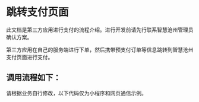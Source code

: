 # 跳转支付页面

此文档是第三方应用进行支付的流程介绍。进行开发前请先行联系智慧沧州管理员确认方案。

第三方应用在自己的服务端进行下单，然后携带预支付订单等信息跳转到智慧沧州支付页面进行支付。

## 调用流程如下：
请根据业务自行修改，以下代码仅为小程序和网页通信示例。
<script setup>
const codeString = `
// template
<div>
  <button @click="handleClick">跳转小程序</button>
</div>

// script
import Qs from "qs";
import wx from "weixin-js-sdk";
function jumpToMiniProgramPage(url) {
  function getGUID() {
    return "xxxxxxxx-xxxx-4xxx-yxxx-xxxxxxxxxxxx".replace(/[xy]/g, function (
        c
    ) {
      var r = (Math.random() * 16) | 0,
          v = c == "x" ? r : (r & 0x3) | 0x8;
      return v.toString(16);
    });
  }
  return new Promise((resolve, reject) => {
    var _uuid = getGUID();
    var { hash } = window.location;
    var href = location.href.split("#")[0];
    // 带给小程序页面的参数
    let defaultQuery = Qs.stringify({
      href,
      hash,
      uuid: _uuid,
    });
    // query参数连接符
    let joiner = url.indexOf("?") < 0 ? "?" : "&";
    // hashchange的监听事件
    var hashchangeFunc = (_) => {
      var { callback: result, uuid } = Qs.parse(location.hash.split("?")[1]);
      // 防止其他代码改变hash值影响到当前回调
      if (_uuid === uuid) {
        // 防止回调参数未取到
        try {
          result = decodeURIComponent(result);
          result = JSON.parse(result || "{}");
        } catch (e) {
          result = {};
        }
        var { errorCode, message, data } = result;
        // 前端人脸核身成功
        if (errorCode === 0) {
          resolve(result);
        // 其他微信返回的失败原因
        } else {
          reject(result);
        }
        // 由于小程序改变了页面的hash，需要返回
        history.back();
        // 移除当前hashchange的监听
        window.removeEventListener("hashchange", hashchangeFunc);
      }
    };
    alert(
        \`当前location.href值为: \${location.href}\\r\\n\\r\\n跳转地址: \${url}\${joiner}\${defaultQuery}\`
    );
    // 跳转到对应页面, webview->小程序的通讯智能通过跳转小程序页面并且带入参数的方式
    wx.miniProgram.navigateTo({
      url: \`\${url}\${joiner}\${defaultQuery}\`,
    });
    // 监听hash变更，由于小程序没有api去实现小程序->webview的通讯，只能通过改变页面的hash传递消息
    // 改变hash并不会导致webview刷新
    window.addEventListener("hashchange", hashchangeFunc);
  });
}

function handleClick() {
   var url = "/pages/openPage/payment/payment?prepayId=12&paySign=12&timeStamp=23&nonceStr=12&otherParams=12";
  jumpToMiniProgramPage(url)
      .then(({ errorCode, message, data }) => {
        // errorCode: -1 ,参数传错了
        // errorCode: 0 ,支付成功
        // errorCode:1, 支付取消
        // errorCode:2, 支付错误
        // errorCode:3, 用户主动返回（未点击立即支付）
        // data: 传给小程序的不必要参数{otherParams:12}
        alert(\`获取成功: \${JSON.stringify(data)}\` + message);
        //书写代码逻辑位置
      })
      .catch(({ errorCode, message, data }) => {
        alert(\`获取失败: \${message}\` + msg);
      });
}
`
</script>
<CodeDisplay :code="codeString"></CodeDisplay>
